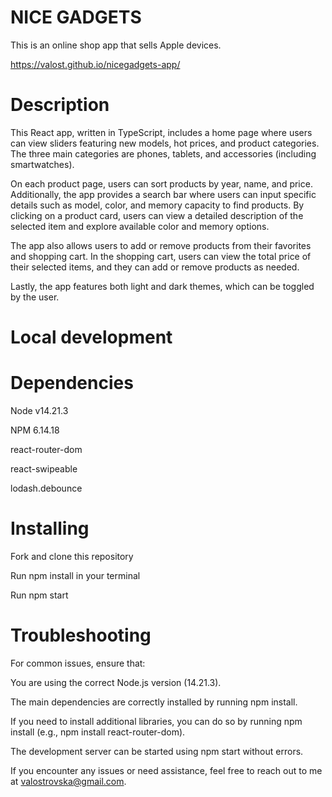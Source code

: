 # NICE GADGETS 
This is an online shop app that sells Apple devices.

https://valost.github.io/nicegadgets-app/

# Description
This React app, written in TypeScript, includes a home page where users can view sliders featuring new models, hot prices, and product categories. The three main categories are phones, tablets, and accessories (including smartwatches).

On each product page, users can sort products by year, name, and price. Additionally, the app provides a search bar where users can input specific details such as model, color, and memory capacity to find products. By clicking on a product card, users can view a detailed description of the selected item and explore available color and memory options.

The app also allows users to add or remove products from their favorites and shopping cart. In the shopping cart, users can view the total price of their selected items, and they can add or remove products as needed.

Lastly, the app features both light and dark themes, which can be toggled by the user.

# Local development

# Dependencies
Node v14.21.3

NPM 6.14.18

react-router-dom

react-swipeable

lodash.debounce

# Installing
Fork and clone this repository

Run npm install in your terminal

Run npm start

# Troubleshooting
For common issues, ensure that:

You are using the correct Node.js version (14.21.3).

The main dependencies are correctly installed by running npm install.

If you need to install additional libraries, you can do so by running npm install <library-name> (e.g., npm install react-router-dom).

The development server can be started using npm start without errors.

If you encounter any issues or need assistance, feel free to reach out to me at valostrovska@gmail.com.

